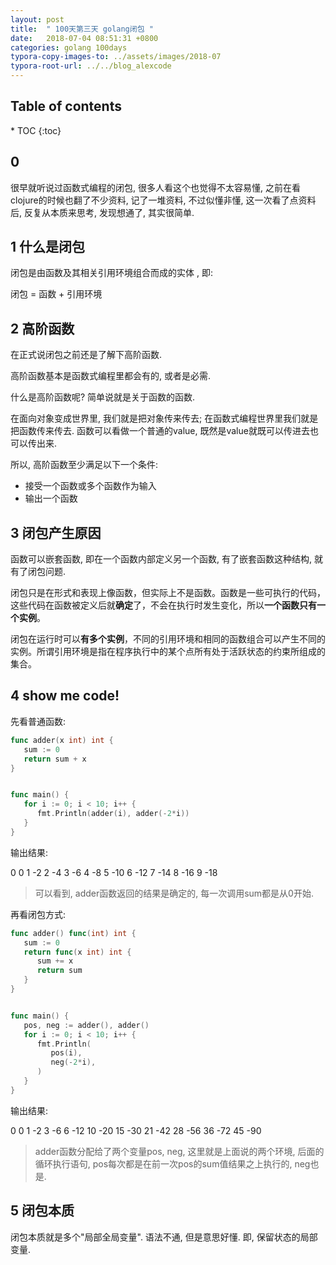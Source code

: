 ```yaml
---
layout: post
title:  " 100天第三天 golang闭包 "
date:   2018-07-04 08:51:31 +0800
categories: golang 100days
typora-copy-images-to: ../assets/images/2018-07
typora-root-url: ../../blog_alexcode
---
```

<h2>Table of contents</h2>
* TOC
{:toc}


## 0

很早就听说过函数式编程的闭包, 很多人看这个也觉得不太容易懂, 之前在看clojure的时候也翻了不少资料, 记了一堆资料, 不过似懂非懂, 这一次看了点资料后, 反复从本质来思考, 发现想通了, 其实很简单. 



## 1 什么是闭包

闭包是由函数及其相关引用环境组合而成的实体 , 即:

闭包 = 函数 + 引用环境



## 2 高阶函数

在正式说闭包之前还是了解下高阶函数. 



高阶函数基本是函数式编程里都会有的, 或者是必需. 

什么是高阶函数呢? 简单说就是关于函数的函数. 

在面向对象变成世界里, 我们就是把对象传来传去; 在函数式编程世界里我们就是把函数传来传去. 函数可以看做一个普通的value, 既然是value就既可以传进去也可以传出来. 



所以, 高阶函数至少满足以下一个条件:

- 接受一个函数或多个函数作为输入
- 输出一个函数





## 3 闭包产生原因

函数可以嵌套函数, 即在一个函数内部定义另一个函数, 有了嵌套函数这种结构, 就有了闭包问题. 



闭包只是在形式和表现上像函数，但实际上不是函数。函数是一些可执行的代码，这些代码在函数被定义后就**确定**了，不会在执行时发生变化，所以**一个函数只有一个实例**。

闭包在运行时可以**有多个实例**，不同的引用环境和相同的函数组合可以产生不同的实例。所谓引用环境是指在程序执行中的某个点所有处于活跃状态的约束所组成的集合。



## 4 show me code!

先看普通函数:

```go
func adder(x int) int {
   sum := 0
   return sum + x
}


func main() {
   for i := 0; i < 10; i++ {
      fmt.Println(adder(i), adder(-2*i))
   }
}
```

输出结果:

0 0
1 -2
2 -4
3 -6
4 -8
5 -10
6 -12
7 -14
8 -16
9 -18

> 可以看到, adder函数返回的结果是确定的, 每一次调用sum都是从0开始. 



再看闭包方式:

```go
func adder() func(int) int {
   sum := 0
   return func(x int) int {
      sum += x
      return sum
   }
}


func main() {
   pos, neg := adder(), adder()
   for i := 0; i < 10; i++ {
      fmt.Println(
         pos(i),
         neg(-2*i),
      )
   }
}
```

输出结果:

0 0
1 -2
3 -6
6 -12
10 -20
15 -30
21 -42
28 -56
36 -72
45 -90

> adder函数分配给了两个变量pos, neg, 这里就是上面说的两个环境, 后面的循环执行语句, pos每次都是在前一次pos的sum值结果之上执行的, neg也是. 



## 5 闭包本质

闭包本质就是多个"局部全局变量".   语法不通, 但是意思好懂.   即, 保留状态的局部变量. 